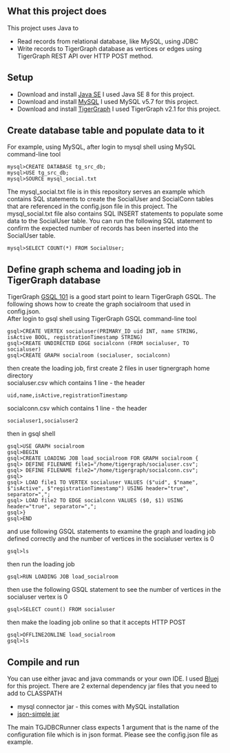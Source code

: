 ## What this project does  
This project uses Java to  
* Read records from relational database, like MySQL, using JDBC  
* Write records to TigerGraph database as vertices or edges using TigerGraph REST API over HTTP POST method.  
  
## Setup  
* Download and install [Java SE]([http://www.oracle.com/technetwork/java/javase/downloads/index.html](http://www.oracle.com/technetwork/java/javase/downloads/index.html))  
I used Java SE 8 for this project.  
* Download and install [MySQL]([https://dev.mysql.com/downloads/mysql/](https://dev.mysql.com/downloads/mysql/))  
I used MySQL v5.7 for this project.  
* Download and install [TigerGraph]([https://www.tigergraph.com/download/](https://www.tigergraph.com/download/))  
I used TigerGraph v2.1 for this project.  
  
## Create database table and populate data to it  
For example, using MySQL, after login to mysql shell using MySQL command-line tool  
```  
mysql>CREATE DATABASE tg_src_db;  
mysql>USE tg_src_db;  
mysql>SOURCE mysql_social.txt  
```  
The mysql_social.txt file is in this repository serves an example which contains SQL statements to create the SocialUser and SocialConn tables that are referenced in the config.json file in this project. The mysql_social.txt file also contains SQL INSERT statements to populate some data to the SocialUser table. You can run the following SQL statement to confirm the expected number of records has been inserted into the SocialUser table.  
```  
mysql>SELECT COUNT(*) FROM SocialUser;  
```  
## Define graph schema and loading job in TigerGraph database  
TigerGraph [GSQL 101]([https://doc.tigergraph.com/2.1/GSQL-101.html](https://doc.tigergraph.com/2.1/GSQL-101.html)) is a good start point to learn TigerGraph GSQL. The following shows how to create the graph socialroom that used in config.json.  
After login to gsql shell using TigerGraph GSQL command-line tool  
```  
gsql>CREATE VERTEX socialuser(PRIMARY_ID uid INT, name STRING, isActive BOOL, registrationTimestamp STRING)  
gsql>CREATE UNDIRECTED EDGE socialconn (FROM socialuser, TO socialuser)  
gsql>CREATE GRAPH socialroom (socialuser, socialconn)  
```  
then create the loading job, first create 2 files in user tignergraph home directory  
socialuser.csv which contains 1 line - the header  
```  
uid,name,isActive,registrationTimestamp  
```  
socialconn.csv which contains 1 line - the header  
```  
socialuser1,socialuser2  
```  
then in gsql shell  
```  
gsql>USE GRAPH socialroom  
gsql>BEGIN  
gsql>CREATE LOADING JOB load_socialroom FOR GRAPH socialroom {  
gsql> DEFINE FILENAME file1="/home/tigergraph/socialuser.csv";  
gsql> DEFINE FILENAME file2="/home/tigergraph/socialconn.csv";  
gsql>  
gsql> LOAD file1 TO VERTEX socialuser VALUES ($"uid", $"name", $"isActive", $"registrationTimestamp") USING header="true", separator=",";  
gsql> LOAD file2 TO EDGE socialconn VALUES ($0, $1) USING header="true", separator=",";  
gsql>}  
gsql>END  
```  
and use following GSQL statements to examine the graph and loading job defined correctly and the number of vertices in the socialuser vertex is 0  
```  
gsql>ls  
```  
then run the loading job  
```  
gsql>RUN LOADING JOB load_socialroom  
```  
then use the following GSQL statement to see the number of vertices in the socialuser vertex is 0  
```  
gsql>SELECT count() FROM socialuser  
```  
then make the loading job online so that it accepts HTTP POST  
```  
gsql>OFFLINE2ONLINE load_socialroom  
gsql>ls  
```  
## Compile and run  
You can use either javac and java commands or your own IDE. I used [Bluej](https://www.bluej.org) for this project.  There are 2 external dependency jar files that you need to add to CLASSPATH
* mysql connector jar - this comes with MySQL installation
* [json-simple jar](https://mvnrepository.com/artifact/com.googlecode.json-simple/json-simple)

The main TGJDBCRunner class expects 1 argument that is the name of the configuration file which is in json format. Please see the config.json file as example.
